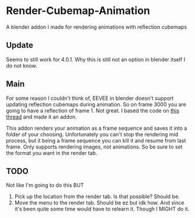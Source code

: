 # Render-Cubemap-Animation
A blender addon I made for rendering animations with reflection cubemaps

## Update
Seems to still work for 4.0.1. Why this is still not an option in blender itself I do not know.

## Main
For some reason I couldn't think of, EEVEE in blender doesn't support updating reflection cubemaps during animation. So on frame 3000 you are going to have a reflection of frame 1. Not great. I based the code on [this thread](https://blenderartists.org/t/baking-reflection-cubemaps-every-frame-of-an-animation/1245233) and made it an addon. 

This addon renders your animation as a frame sequence and saves it into a folder of your choosing. Unfortunately you can't stop the rendering mid process, but it being a frame sequence you can kill it and resume from last frame. 
Only supports rendering images, not animations. So be sure to set the format you want in the render tab.

## TODO
Not like I'm going to do this BUT
1. Pick up the location from the render tab. Is that possible? Should be.
2. Move the menu to the render tab. Should be ez but idk how. And since it's been quite some time would have to relearn it. Though I MIGHT do it.
